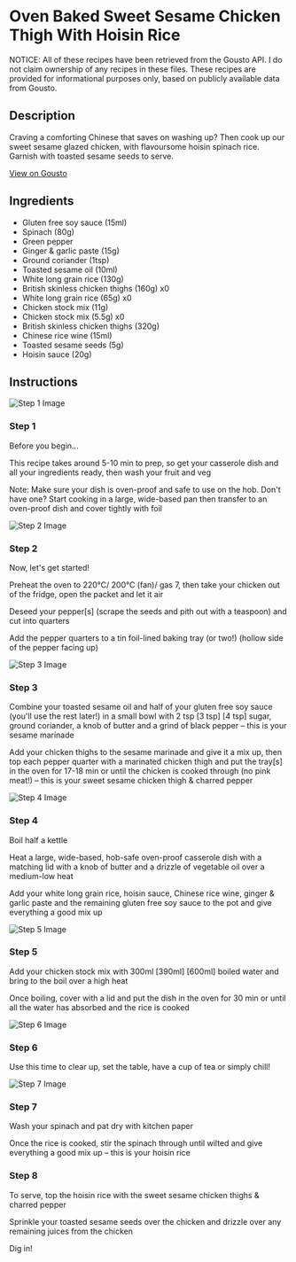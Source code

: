 # Oven Baked Sweet Sesame Chicken Thigh With Hoisin Rice

NOTICE: All of these recipes have been retrieved from the Gousto API. I do not claim ownership of any recipes in these files. These recipes are provided for informational purposes only, based on publicly available data from Gousto.

## Description

Craving a comforting Chinese that saves on washing up? Then cook up our sweet sesame glazed chicken, with flavoursome hoisin spinach rice. Garnish with toasted sesame seeds to serve.

[View on Gousto](https://www.gousto.co.uk/recipes/cookbook/oven-baked-honey-sesame-chicken-with-hoisin-rice)

## Ingredients

- Gluten free soy sauce (15ml)
- Spinach (80g)
- Green pepper
- Ginger & garlic paste (15g)
- Ground coriander (1tsp)
- Toasted sesame oil (10ml)
- White long grain rice (130g)
- British skinless chicken thighs (160g) x0
- White long grain rice (65g) x0
- Chicken stock mix (11g)
- Chicken stock mix (5.5g) x0
- British skinless chicken thighs (320g)
- Chinese rice wine (15ml)
- Toasted sesame seeds (5g)
- Hoisin sauce (20g)

## Instructions

![Step 1 Image](https://production-media.gousto.co.uk/cms/recipe-step-image/step-1-1649422185551-x200.jpg)

### Step 1

Before you begin...

This recipe takes around 5-10 min<span class="text-danger"> </span>to prep, so get your casserole dish and all your ingredients ready, then wash your fruit and veg

Note: Make sure your dish is oven-proof and safe to use on the hob. Don't have one? Start cooking in a large, wide-based pan then transfer to an oven-proof dish and cover tightly with foil

![Step 2 Image](https://production-media.gousto.co.uk/cms/recipe-step-image/step-2-1649422188933-x200.jpg)

### Step 2

Now, let's get started!

Preheat the oven to 220°C/ 200°C (fan)/ gas 7, then take your chicken out of the fridge, open the packet and let it air

Deseed your pepper[s] (scrape the seeds and pith out with a teaspoon) and cut into quarters

Add the pepper quarters to a tin foil-lined baking tray (or two!) (hollow side of the pepper facing up)

![Step 3 Image](https://production-media.gousto.co.uk/cms/recipe-step-image/Step-3-copy-15-1693312623437-x200.jpg)

### Step 3

Combine your toasted sesame oil and half of your gluten free soy sauce (you'll use the rest later!) in a small bowl with 2 tsp <span class="text-purple">[3 tsp]</span> <span class="text-danger">[4 tsp]</span> sugar, ground coriander, a knob of butter and a grind of black pepper – this is your sesame marinade

Add your chicken thighs to the sesame marinade and give it a mix up, then top each pepper quarter with a marinated chicken thigh and put the tray[s] in the oven for 17-18 min or until the chicken is cooked through (no pink meat!) – this is your sweet sesame chicken thigh & charred pepper

![Step 4 Image](https://production-media.gousto.co.uk/cms/recipe-step-image/Step-4-copy-15-1693312626382-x200.jpg)

### Step 4

Boil half a kettle

Heat a large, wide-based, hob-safe oven-proof casserole dish with a matching lid with a knob of butter and a drizzle of vegetable oil over a medium-low heat

Add your white long grain rice, hoisin sauce, Chinese rice wine, ginger & garlic paste and the remaining gluten free soy sauce to the pot and give everything a good mix up

![Step 5 Image](https://production-media.gousto.co.uk/cms/recipe-step-image/Step-5-copy-14-1693312630095-x200.jpg)

### Step 5

Add your chicken stock mix with 300ml <span class="text-purple">[390ml]</span> <span class="text-danger">[600ml]</span> boiled water and bring to the boil over a high heat

Once boiling, cover with a lid and put the dish in the oven for 30 min or until all the water has absorbed and the rice is cooked

![Step 6 Image](https://production-media.gousto.co.uk/cms/recipe-step-image/Step-6-copy-13-1693312633883-x200.jpg)

### Step 6

Use this time to clear up, set the table, have a cup of tea or simply chill!

![Step 7 Image](https://production-media.gousto.co.uk/cms/recipe-step-image/Step-7-copy-16-1693312637868-x200.jpg)

### Step 7

Wash your spinach and pat dry with kitchen paper

Once the rice is cooked, stir the spinach through until wilted and give everything a good mix up  – this is your hoisin rice

### Step 8

To serve, top the hoisin rice with the sweet sesame chicken thighs & charred pepper

Sprinkle your toasted sesame seeds over the chicken and drizzle over any remaining juices from the chicken

Dig in!

